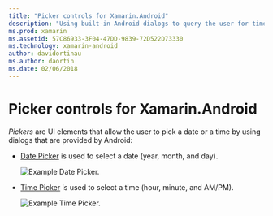 ```yaml
---
title: "Picker controls for Xamarin.Android"
description: "Using built-in Android dialogs to query the user for time and date"
ms.prod: xamarin
ms.assetid: 57C86933-3F04-47DD-9839-72D522D73330
ms.technology: xamarin-android
author: davidortinau
ms.author: daortin
ms.date: 02/06/2018
---
```


# Picker controls for Xamarin.Android

*Pickers* are UI elements that allow the user to pick a date or a
time by using dialogs that are provided by Android:

- [Date Picker](~/android/user-interface/controls/pickers/date-picker.md) is used to select a date
    (year, month, and day).

    ![Example Date Picker.](images/date-picker.png)

- [Time Picker](~/android/user-interface/controls/pickers/time-picker.md) is used to select a time
    (hour, minute, and AM/PM).

    ![Example Time Picker.](images/time-picker.png)
